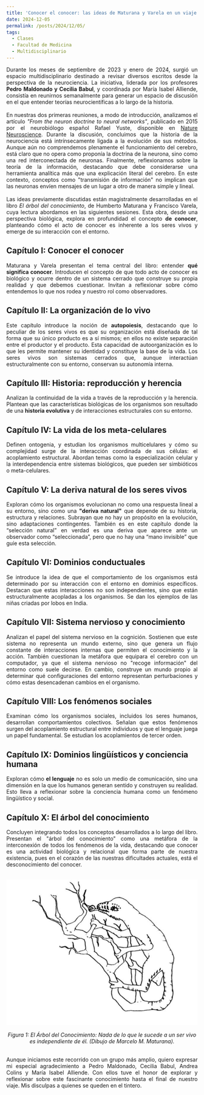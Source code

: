 ```yaml
---
title: 'Conocer el conocer: las ideas de Maturana y Varela en un viaje colaborativo'
date: 2024-12-05
permalink: /posts/2024/12/05/
tags:
  - Clases
  - Facultad de Medicina
  - Multidisciplinario
---
```

<div style="text-align: justify;">Durante los meses de septiembre de 2023 y enero de 2024, surgió un espacio multidisciplinario destinado a revisar diversos escritos desde la perspectiva de la neurociencia. La iniciativa, liderada por los profesores <strong>Pedro Maldonado y Cecilia Babul</strong>, y coordinada por María Isabel Alliende, consistía en reunirnos semanalmente para generar un espacio de discusión en el que entender teorías neurocientíficas a lo largo de la historia. </div>
<br>
<div style="text-align: justify;">En nuestras dos primeras reuniones, a modo de introducción, analizamos el artículo <em>"From the neuron doctrine to neural networks"</em>, publicado en 2015 por el neurobiólogo español Rafael Yuste, disponible en <a href="https://www.nature.com/articles/nrn3962" target="_blank">Nature Neuroscience</a>. Durante la discusión, concluimos que la historia de la neurociencia está intrínsecamente ligada a la evolución de sus métodos. Aunque aún no comprendemos plenamente el funcionamiento del cerebro, está claro que no opera como proponía la doctrina de la neurona, sino como una red interconectada de neuronas. Finalmente, reflexionamos sobre la teoría de la información, destacando que debe considerarse una herramienta analítica más que una explicación literal del cerebro. En este contexto, conceptos como "transmisión de información" no implican que las neuronas envíen mensajes de un lugar a otro de manera simple y lineal.</div>
<br>
<div style="text-align: justify;">Las ideas previamente discutidas están magistralmente desarrolladas en el libro <em>El árbol del conocimiento</em>, de Humberto Maturana y Francisco Varela, cuya lectura abordamos en las siguientes sesiones. Esta obra, desde una perspectiva biológica, explora en profundidad el concepto <strong>de conocer</strong>, planteando cómo el acto de conocer es inherente a los seres vivos y emerge de su interacción con el entorno.</div>
<h2><strong>Capítulo I: Conocer el conocer</strong></h2>
<div style="text-align: justify;">Maturana y Varela presentan el tema central del libro: entender <strong>qué significa conocer</strong>. Introducen el concepto de que todo acto de conocer es biológico y ocurre dentro de un sistema cerrado que construye su propia realidad y que debemos cuestionar. Invitan a reflexionar sobre cómo entendemos lo que nos rodea y nuestro rol como observadores.</div>
<h2><strong>Capítulo II: La organización de lo vivo</strong></h2>
<div style="text-align: justify;">Este capítulo introduce la noción de <strong>autopoiesis</strong>, destacando que lo peculiar de los seres vivos es que su organización está diseñada de tal forma que su único producto es a sí mismos; en ellos no existe separación entre el productor y el producto. Esta capacidad de autoorganización es lo que les permite mantener su identidad y constituye la base de la vida. Los seres vivos son sistemas cerrados que, aunque interactúan estructuralmente con su entorno, conservan su autonomía interna.</div>
<h2><strong>Capítulo III: Historia: reproducción y herencia</strong></h2>
<div style="text-align: justify;">Analizan la continuidad de la vida a través de la reproducción y la herencia. Plantean que las características biológicas de los organismos son resultado de una <strong>historia evolutiva</strong> y de interacciones estructurales con su entorno.</div>
<h2><strong>Capítulo IV: La vida de los meta-celulares</strong></h2>
<div style="text-align: justify;">Definen ontogenia, y estudian los organismos multicelulares y cómo su complejidad surge de la interacción coordinada de sus células: el acoplamiento estructural. Abordan temas como la especialización celular y la interdependencia entre sistemas biológicos, que pueden ser simbióticos o meta-celulares.</div>
<h2><strong>Capítulo V: La deriva natural de los seres vivos</strong></h2>
<div style="text-align: justify;">Exploran cómo los organismos evolucionan no como una respuesta lineal a su entorno, sino como una <strong>"deriva natural"</strong> que depende de su historia, estructura y relaciones. Subrayan que no hay un propósito en la evolución, sino adaptaciones contingentes. También es en este capítulo donde la “selección natural” en verdad es una deriva que aparece ante un observador como “seleccionada”, pero que no hay una “mano invisible” que guíe esta selección.</div>
<h2><strong>Capítulo VI: Dominios conductuales</strong></h2>
<div style="text-align: justify;">Se introduce la idea de que el comportamiento de los organismos está determinado por su interacción con el entorno en dominios específicos. Destacan que estas interacciones no son independientes, sino que están estructuralmente acopladas a los organismos. Se dan los ejemplos de las niñas criadas por lobos en India.</div>
<h2><strong>Capítulo VII: Sistema nervioso y conocimiento</strong></h2>
<div style="text-align: justify;">Analizan el papel del sistema nervioso en la cognición. Sostienen que este sistema no representa un mundo externo, sino que genera un flujo constante de interacciones internas que permiten el conocimiento y la acción. También cuestionan la metáfora que equipara el cerebro con un computador, ya que el sistema nervioso no "recoge información" del entorno como suele decirse. En cambio, construye un mundo propio al determinar qué configuraciones del entorno representan perturbaciones y cómo estas desencadenan cambios en el organismo.</div>
<h2><strong>Capítulo VIII: Los fenómenos sociales</strong></h2>
<div style="text-align: justify;">Examinan cómo los organismos sociales, incluidos los seres humanos, desarrollan comportamientos colectivos. Señalan que estos fenómenos surgen del acoplamiento estructural entre individuos y que el lenguaje juega un papel fundamental. Se estudian los acoplamientos de tercer orden.</div>
<h2><strong>Capítulo IX: Dominios lingüísticos y conciencia humana</strong></h2>
<div style="text-align: justify;">Exploran cómo <strong>el lenguaje</strong> no es solo un medio de comunicación, sino una dimensión en la que los humanos generan sentido y construyen su realidad. Esto lleva a reflexionar sobre la conciencia humana como un fenómeno lingüístico y social.</div>
<h2><strong>Capítulo X: El árbol del conocimiento</strong></h2>
<div style="text-align: justify;">Concluyen integrando todos los conceptos desarrollados a lo largo del libro. Presentan el "árbol del conocimiento" como una metáfora de la interconexión de todos los fenómenos de la vida, destacando que conocer es una actividad biológica y relacional que forma parte de nuestra existencia, pues en el corazón de las nuestras dificultades actuales, está el desconocimiento del conocer.</div>
<br>
<p align="center">
  <p align="center">
  <img src="/files/maturana.png" alt="Fig. 1: El Árbol del Conocimiento: Nada de lo que le sucede a un ser vivo es independiente de él. (Dibujo de Marcelo M. Maturana)">
</p>
<p align="center">
  <em>Figura 1: El Árbol del Conocimiento: Nada de lo que le sucede a un ser vivo es independiente de él. (Dibujo de Marcelo M. Maturana).</em>
</p>
<br>
<div style="text-align: justify;">Aunque iniciamos este recorrido con un grupo más amplio, quiero expresar mi especial agradecimiento a Pedro Maldonado, Cecilia Babul, Andrea Colins y María Isabel Alliende. Con ellos tuve el honor de explorar y reflexionar sobre este fascinante conocimiento hasta el final de nuestro viaje. Mis disculpas a quienes se queden en el tintero.</div>
